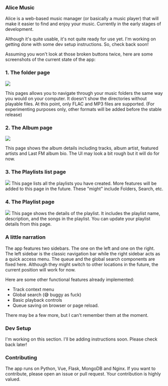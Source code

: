 ### Alice Music

Alice is a web-based music manager (or basically a music player) that will make it easier to find and enjoy your music. Currently in the early stages of development.

Although it's quite usable, it's not quite ready for use yet. I'm working on getting done with some dev setup instructions. So, check back soon!

Assuming you won't look at those broken buttons twice, here are some screenshots of the current state of the app:

### 1. The folder page

![](./images/1.png)

This pages allows you to navigate through your music folders the same way you would on your computer. It doesn't show the directories without playable files. At this point, only FLAC and MP3 files are supported. (For experimenting purposes only, other formats will be added before the stable release)

### 2. The Album page

![](./images/3.png)

This page shows the album details including tracks, album artist, featured artists and Last FM album bio. The UI may look a bit rough but it will do for now.

### 3. The Playlists list page

![](./images/4.png)
This page lists all the playlists you have created. More features will be added to this page in the future. These "might" include Folders, Search, etc.

### 4. The Playlist page

![](./images/2.png)
This page shows the details of the playlist. It includes the playlist name, description, and the songs in the playlist. You can update your playlist details from this page.

### A little narration

The app features two sidebars. The one on the left and one on the right. The left sidebar is the classic navigation bar while the right sidebar acts as a quick access menu. The queue and the global search components are fixed here. Although they might switch to other locations in the future, the current position will work for now.

Here are some other functional features already implemented:

- Track context menu
- Global search (😅 buggy as fuck)
- Basic playback controls
- Queue saving on browser or page reload.

There may be a few more, but I can't remember them at the moment.

### Dev Setup

I'm working on this section. I'll be adding instructions soon. Please check back later!

### Contributing

The app runs on Python, Vue, Flask, MongoDB and Nginx. If you want to contribute, please open an issue or pull request. Your contribution is highly valued.

